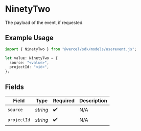 # NinetyTwo

The payload of the event, if requested.

## Example Usage

```typescript
import { NinetyTwo } from "@vercel/sdk/models/userevent.js";

let value: NinetyTwo = {
  source: "<value>",
  projectId: "<id>",
};
```

## Fields

| Field              | Type               | Required           | Description        |
| ------------------ | ------------------ | ------------------ | ------------------ |
| `source`           | *string*           | :heavy_check_mark: | N/A                |
| `projectId`        | *string*           | :heavy_check_mark: | N/A                |